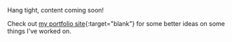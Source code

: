 Hang tight, content coming soon!

Check out [my portfolio site](https://www.benheim.net/){:target="blank"} for some better ideas on some things I've worked on.
